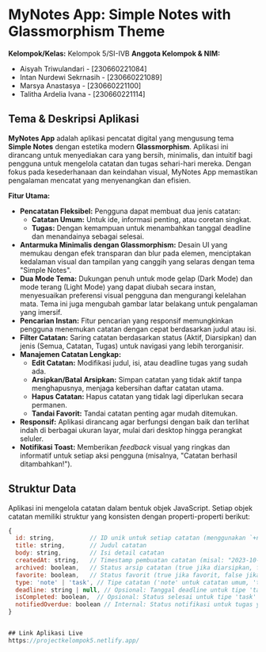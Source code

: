 # MyNotes App: Simple Notes with Glassmorphism Theme

**Kelompok/Kelas:** Kelompok 5/SI-IVB
**Anggota Kelompok & NIM:**
* Aisyah Triwulandari - [230660221084]
* Intan Nurdewi Sekrnasih - [230660221089]
* Marsya Anastasya - [230660221100]
* Talitha Ardelia Ivana - [230660221114]


## Tema & Deskripsi Aplikasi

**MyNotes App** adalah aplikasi pencatat digital yang mengusung tema **Simple Notes** dengan estetika modern **Glassmorphism**. Aplikasi ini dirancang untuk menyediakan cara yang bersih, minimalis, dan intuitif bagi pengguna untuk mengelola catatan dan tugas sehari-hari mereka. Dengan fokus pada kesederhanaan dan keindahan visual, MyNotes App memastikan pengalaman mencatat yang menyenangkan dan efisien.

**Fitur Utama:**

* **Pencatatan Fleksibel:** Pengguna dapat membuat dua jenis catatan:
    * **Catatan Umum:** Untuk ide, informasi penting, atau coretan singkat.
    * **Tugas:** Dengan kemampuan untuk menambahkan tanggal deadline dan menandainya sebagai selesai.
* **Antarmuka Minimalis dengan Glassmorphism:** Desain UI yang memukau dengan efek transparan dan blur pada elemen, menciptakan kedalaman visual dan tampilan yang canggih yang selaras dengan tema "Simple Notes".
* **Dua Mode Tema:** Dukungan penuh untuk mode gelap (Dark Mode) dan mode terang (Light Mode) yang dapat diubah secara instan, menyesuaikan preferensi visual pengguna dan mengurangi kelelahan mata. Tema ini juga mengubah gambar latar belakang untuk pengalaman yang imersif.
* **Pencarian Instan:** Fitur pencarian yang responsif memungkinkan pengguna menemukan catatan dengan cepat berdasarkan judul atau isi.
* **Filter Catatan:** Saring catatan berdasarkan status (Aktif, Diarsipkan) dan jenis (Semua, Catatan, Tugas) untuk navigasi yang lebih terorganisir.
* **Manajemen Catatan Lengkap:**
    * **Edit Catatan:** Modifikasi judul, isi, atau deadline tugas yang sudah ada.
    * **Arsipkan/Batal Arsipkan:** Simpan catatan yang tidak aktif tanpa menghapusnya, menjaga kebersihan daftar catatan utama.
    * **Hapus Catatan:** Hapus catatan yang tidak lagi diperlukan secara permanen.
    * **Tandai Favorit:** Tandai catatan penting agar mudah ditemukan.
* **Responsif:** Aplikasi dirancang agar berfungsi dengan baik dan terlihat indah di berbagai ukuran layar, mulai dari desktop hingga perangkat seluler.
* **Notifikasi Toast:** Memberikan *feedback* visual yang ringkas dan informatif untuk setiap aksi pengguna (misalnya, "Catatan berhasil ditambahkan!").


## Struktur Data

Aplikasi ini mengelola catatan dalam bentuk objek JavaScript. Setiap objek catatan memiliki struktur yang konsisten dengan properti-properti berikut:

```javascript
{
  id: string,          // ID unik untuk setiap catatan (menggunakan `+new Date()` atau serupa)
  title: string,       // Judul catatan
  body: string,        // Isi detail catatan
  createdAt: string,   // Timestamp pembuatan catatan (misal: "2023-10-26T10:00:00.000Z")
  archived: boolean,   // Status arsip catatan (true jika diarsipkan, false jika aktif)
  favorite: boolean,   // Status favorit (true jika favorit, false jika tidak)
  type: 'note' | 'task', // Tipe catatan ('note' untuk catatan umum, 'task' untuk tugas)
  deadline: string | null, // Opsional: Tanggal deadline untuk tipe 'task' (misal: "YYYY-MM-DD")
  isCompleted: boolean,  // Opsional: Status selesai untuk tipe 'task' (true jika selesai, false jika belum)
  notifiedOverdue: boolean // Internal: Status notifikasi untuk tugas yang lewat deadline
}


## Link Aplikasi Live 
https://projectkelompok5.netlify.app/
